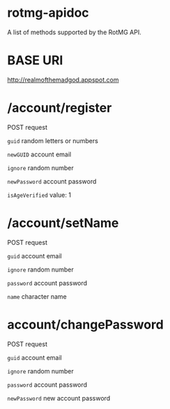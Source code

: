 rotmg-apidoc
============

A list of methods supported by the RotMG API.



BASE URI
===
http://realmofthemadgod.appspot.com



/account/register
===
POST request

`guid` random letters or numbers

`newGUID` account email

`ignore` random number

`newPassword` account password

`isAgeVerified` value: 1


/account/setName
===
POST request

`guid` account email

`ignore` random number

`password` account password

`name` character name


account/changePassword
===
POST request

`guid` account email

`ignore` random number

`password` account password

`newPassword` new account password
